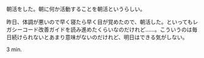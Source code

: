 朝活をした。朝に何か活動することを朝活というらしい。

昨日、体調が悪いので早く寝たら早く目が覚めたので、朝活した。といってもレガシーコード改善ガイドを読み進めたくらいなのだけれど……。こういうのは毎日続けられないとあまり意味がないのだけれど、明日はできる気がしない。

3 min.
